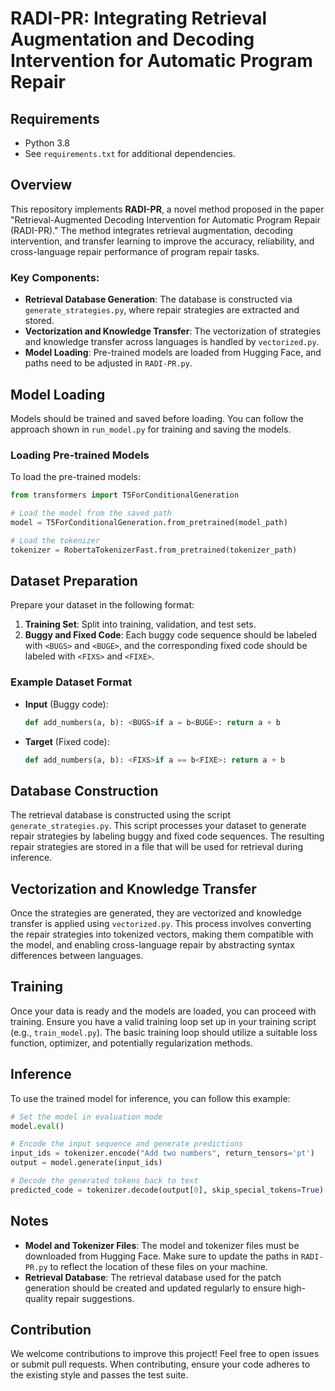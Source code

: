 # RADI-PR: Integrating Retrieval Augmentation and Decoding Intervention for Automatic Program Repair

## Requirements

- Python 3.8
- See `requirements.txt` for additional dependencies.

## Overview

This repository implements **RADI-PR**, a novel method proposed in the paper "Retrieval-Augmented Decoding Intervention for Automatic Program Repair (RADI-PR)." The method integrates retrieval augmentation, decoding intervention, and transfer learning to improve the accuracy, reliability, and cross-language repair performance of program repair tasks. 

### Key Components:
- **Retrieval Database Generation**: The database is constructed via `generate_strategies.py`, where repair strategies are extracted and stored.
- **Vectorization and Knowledge Transfer**: The vectorization of strategies and knowledge transfer across languages is handled by `vectorized.py`.
- **Model Loading**: Pre-trained models are loaded from Hugging Face, and paths need to be adjusted in `RADI-PR.py`.

## Model Loading

Models should be trained and saved before loading. You can follow the approach shown in `run_model.py` for training and saving the models.

### Loading Pre-trained Models

To load the pre-trained models:

```python
from transformers import T5ForConditionalGeneration

# Load the model from the saved path
model = T5ForConditionalGeneration.from_pretrained(model_path)

# Load the tokenizer
tokenizer = RobertaTokenizerFast.from_pretrained(tokenizer_path)
```

## Dataset Preparation

Prepare your dataset in the following format:

1. **Training Set**: Split into training, validation, and test sets.
2. **Buggy and Fixed Code**: Each buggy code sequence should be labeled with `<BUGS>` and `<BUGE>`, and the corresponding fixed code should be labeled with `<FIXS>` and `<FIXE>`.

### Example Dataset Format

- **Input** (Buggy code): 
    ```python
    def add_numbers(a, b): <BUGS>if a = b<BUGE>: return a + b
    ```

- **Target** (Fixed code):
    ```python
    def add_numbers(a, b): <FIXS>if a == b<FIXE>: return a + b
    ```

## Database Construction

The retrieval database is constructed using the script `generate_strategies.py`. This script processes your dataset to generate repair strategies by labeling buggy and fixed code sequences. The resulting repair strategies are stored in a file that will be used for retrieval during inference.

## Vectorization and Knowledge Transfer

Once the strategies are generated, they are vectorized and knowledge transfer is applied using `vectorized.py`. This process involves converting the repair strategies into tokenized vectors, making them compatible with the model, and enabling cross-language repair by abstracting syntax differences between languages.

## Training

Once your data is ready and the models are loaded, you can proceed with training. Ensure you have a valid training loop set up in your training script (e.g., `train_model.py`). The basic training loop should utilize a suitable loss function, optimizer, and potentially regularization methods.

## Inference

To use the trained model for inference, you can follow this example:

```python
# Set the model in evaluation mode
model.eval()

# Encode the input sequence and generate predictions
input_ids = tokenizer.encode("Add two numbers", return_tensors='pt')
output = model.generate(input_ids)

# Decode the generated tokens back to text
predicted_code = tokenizer.decode(output[0], skip_special_tokens=True)
```

## Notes

- **Model and Tokenizer Files**: The model and tokenizer files must be downloaded from Hugging Face. Make sure to update the paths in `RADI-PR.py` to reflect the location of these files on your machine.
- **Retrieval Database**: The retrieval database used for the patch generation should be created and updated regularly to ensure high-quality repair suggestions.

## Contribution

We welcome contributions to improve this project! Feel free to open issues or submit pull requests. When contributing, ensure your code adheres to the existing style and passes the test suite.
